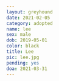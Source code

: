 ```yaml
---
layout: greyhound
date: 2021-02-05
category: adopted
name: lee
sex: male
dob: 2019-05-01
color: black
title: Lee
pic: lee.jpg
pending: yes
doa: 2021-03-31
---
```


